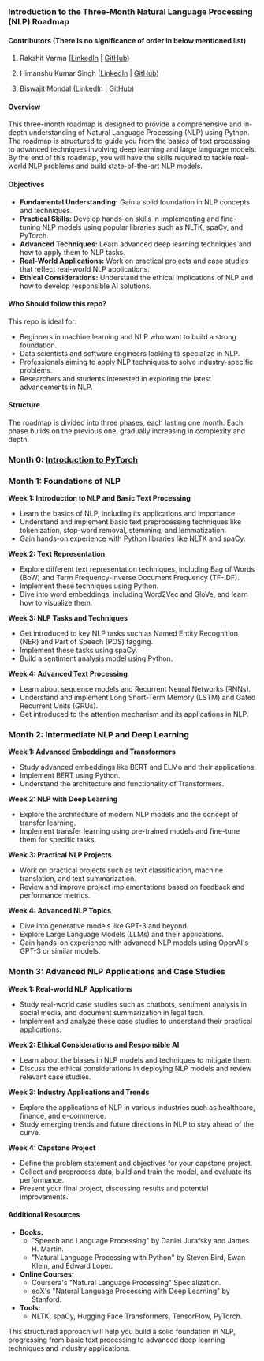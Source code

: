 ### Introduction to the Three-Month Natural Language Processing (NLP) Roadmap

#### Contributors (There is no significance of order in below mentioned list)

1. Rakshit Varma ([LinkedIn](https://www.linkedin.com/in/rakshitvarma/) | [GitHub](https://github.com/rakshitvarma))

2. Himanshu Kumar Singh ([LinkedIn](https://www.linkedin.com/in/Zenision/) | [GitHub](https://github.com/Zenision))

3. Biswajit Mondal ([LinkedIn](https://www.linkedin.com/in/biswajitmondal94/) | [GitHub](https://github.com/bbbiswab))

#### Overview

This three-month roadmap is designed to provide a comprehensive and in-depth understanding of Natural Language Processing (NLP) using Python. The roadmap is structured to guide you from the basics of text processing to advanced techniques involving deep learning and large language models. By the end of this roadmap, you will have the skills required to tackle real-world NLP problems and build state-of-the-art NLP models.

#### Objectives

- **Fundamental Understanding:** Gain a solid foundation in NLP concepts and techniques.
- **Practical Skills:** Develop hands-on skills in implementing and fine-tuning NLP models using popular libraries such as NLTK, spaCy, and PyTorch.
- **Advanced Techniques:** Learn advanced deep learning techniques and how to apply them to NLP tasks.
- **Real-World Applications:** Work on practical projects and case studies that reflect real-world NLP applications.
- **Ethical Considerations:** Understand the ethical implications of NLP and how to develop responsible AI solutions.

#### Who Should follow this repo?

This repo is ideal for:

- Beginners in machine learning and NLP who want to build a strong foundation.
- Data scientists and software engineers looking to specialize in NLP.
- Professionals aiming to apply NLP techniques to solve industry-specific problems.
- Researchers and students interested in exploring the latest advancements in NLP.

#### Structure

The roadmap is divided into three phases, each lasting one month. Each phase builds on the previous one, gradually increasing in complexity and depth.

### Month 0: [Introduction to PyTorch](Month-0-Introduction-to-PyTorch)

### Month 1: Foundations of NLP

**Week 1: Introduction to NLP and Basic Text Processing**

- Learn the basics of NLP, including its applications and importance.
- Understand and implement basic text preprocessing techniques like tokenization, stop-word removal, stemming, and lemmatization.
- Gain hands-on experience with Python libraries like NLTK and spaCy.

**Week 2: Text Representation**

- Explore different text representation techniques, including Bag of Words (BoW) and Term Frequency-Inverse Document Frequency (TF-IDF).
- Implement these techniques using Python.
- Dive into word embeddings, including Word2Vec and GloVe, and learn how to visualize them.

**Week 3: NLP Tasks and Techniques**

- Get introduced to key NLP tasks such as Named Entity Recognition (NER) and Part of Speech (POS) tagging.
- Implement these tasks using spaCy.
- Build a sentiment analysis model using Python.

**Week 4: Advanced Text Processing**

- Learn about sequence models and Recurrent Neural Networks (RNNs).
- Understand and implement Long Short-Term Memory (LSTM) and Gated Recurrent Units (GRUs).
- Get introduced to the attention mechanism and its applications in NLP.

### Month 2: Intermediate NLP and Deep Learning

**Week 1: Advanced Embeddings and Transformers**

- Study advanced embeddings like BERT and ELMo and their applications.
- Implement BERT using Python.
- Understand the architecture and functionality of Transformers.

**Week 2: NLP with Deep Learning**

- Explore the architecture of modern NLP models and the concept of transfer learning.
- Implement transfer learning using pre-trained models and fine-tune them for specific tasks.

**Week 3: Practical NLP Projects**

- Work on practical projects such as text classification, machine translation, and text summarization.
- Review and improve project implementations based on feedback and performance metrics.

**Week 4: Advanced NLP Topics**

- Dive into generative models like GPT-3 and beyond.
- Explore Large Language Models (LLMs) and their applications.
- Gain hands-on experience with advanced NLP models using OpenAI's GPT-3 or similar models.

### Month 3: Advanced NLP Applications and Case Studies

**Week 1: Real-world NLP Applications**

- Study real-world case studies such as chatbots, sentiment analysis in social media, and document summarization in legal tech.
- Implement and analyze these case studies to understand their practical applications.

**Week 2: Ethical Considerations and Responsible AI**

- Learn about the biases in NLP models and techniques to mitigate them.
- Discuss the ethical considerations in deploying NLP models and review relevant case studies.

**Week 3: Industry Applications and Trends**

- Explore the applications of NLP in various industries such as healthcare, finance, and e-commerce.
- Study emerging trends and future directions in NLP to stay ahead of the curve.

**Week 4: Capstone Project**

- Define the problem statement and objectives for your capstone project.
- Collect and preprocess data, build and train the model, and evaluate its performance.
- Present your final project, discussing results and potential improvements.

#### Additional Resources

- **Books:**
  - "Speech and Language Processing" by Daniel Jurafsky and James H. Martin.
  - "Natural Language Processing with Python" by Steven Bird, Ewan Klein, and Edward Loper.
- **Online Courses:**
  - Coursera's "Natural Language Processing" Specialization.
  - edX's "Natural Language Processing with Deep Learning" by Stanford.
- **Tools:**
  - NLTK, spaCy, Hugging Face Transformers, TensorFlow, PyTorch.

This structured approach will help you build a solid foundation in NLP, progressing from basic text processing to advanced deep learning techniques and industry applications.

